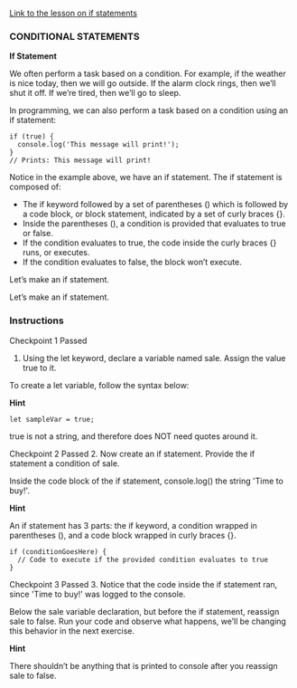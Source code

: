 [Link to the lesson on if statements](https://www.codecademy.com/paths/build-web-apps-with-react/tracks/bwa-javascript-functions-arrays-and-loops/modules/learn-javascript-control-flow/lessons/control-flow/exercises/if-statement)

### CONDITIONAL STATEMENTS

**If Statement**

We often perform a task based on a condition. For example, if the weather is nice today, then we will go outside. If the alarm clock rings, then we’ll shut it off. If we’re tired, then we’ll go to sleep.

In programming, we can also perform a task based on a condition using an if statement:
```
if (true) {
  console.log('This message will print!'); 
}
// Prints: This message will print!
```
Notice in the example above, we have an if statement. The if statement is composed of:

- The if keyword followed by a set of parentheses () which is followed by a code block, or block statement, indicated by a set of curly braces {}.
- Inside the parentheses (), a condition is provided that evaluates to true or false.
- If the condition evaluates to true, the code inside the curly braces {} runs, or executes.
- If the condition evaluates to false, the block won’t execute.

Let’s make an if statement.


Let’s make an if statement.

### Instructions
Checkpoint 1 Passed
1. Using the let keyword, declare a variable named sale. Assign the value true to it.

To create a let variable, follow the syntax below:

**Hint**

```
let sampleVar = true;
```
true is not a string, and therefore does NOT need quotes around it.

Checkpoint 2 Passed
2. Now create an if statement. Provide the if statement a condition of sale.

Inside the code block of the if statement, console.log() the string 'Time to buy!'.

**Hint**

An if statement has 3 parts: the if keyword, a condition wrapped in parentheses (), and a code block wrapped in curly braces {}.
```
if (conditionGoesHere) {
  // Code to execute if the provided condition evaluates to true
}
```
Checkpoint 3 Passed
3. Notice that the code inside the if statement ran, since 'Time to buy!' was logged to the console.

Below the sale variable declaration, but before the if statement, reassign sale to false. Run your code and observe what happens, we’ll be changing this behavior in the next exercise.

**Hint**

There shouldn’t be anything that is printed to console after you reassign sale to false.

